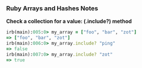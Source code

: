 ### Ruby Arrays and Hashes Notes

**Check a collection for a value: (.include?) method**
```ruby
irb(main):005:0> my_array = ["foo", "bar", "zot"]
=> ["foo", "bar", "zot"]
irb(main):006:0> my_array.include? "ping"
=> false
irb(main):007:0> my_array.include? "zot"
=> true
```
